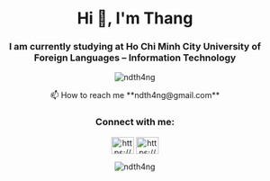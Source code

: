 <h1 align="center">Hi 👋, I'm Thang</h1>
<h3 align="center">I am currently studying at Ho Chi Minh City University of Foreign Languages – Information Technology</h3>

<p align="center"> <img src="https://komarev.com/ghpvc/?username=ndth4ng&label=Profile%20views&color=0e75b6&style=flat" alt="ndth4ng" /> </p>

<p align="center"> 📫 How to reach me **ndth4ng@gmail.com** </p>

<h3 align="center">Connect with me:</h3>
<p align="center">
<a href="https://fb.com/100006624030473" target="blank"><img align="center" src="https://raw.githubusercontent.com/rahuldkjain/github-profile-readme-generator/master/src/images/icons/Social/facebook.svg" alt="https://www.facebook.com/profile.php?id=100006624030473" height="30" width="40" /></a>
<a href="https://instagram.com/ndth4ng/" target="blank"><img align="center" src="https://raw.githubusercontent.com/rahuldkjain/github-profile-readme-generator/master/src/images/icons/Social/instagram.svg" alt="https://www.instagram.com/ndth4ng/" height="30" width="40" /></a>
</p>

<p align="center"><img align="center" src="https://github-readme-stats.vercel.app/api/top-langs/?username=ndth4ng&layout=compact" alt="ndth4ng" /></p>


